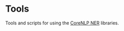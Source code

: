 # Tools

Tools and scripts for using the [CoreNLP NER](http://nlp.stanford.edu/software/CRF-NER.html) libraries.

